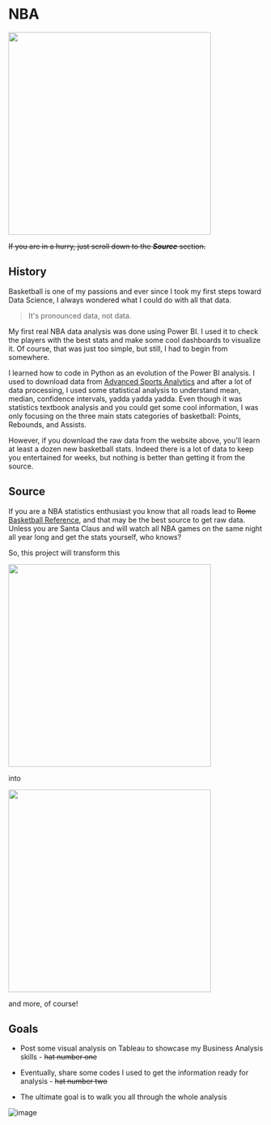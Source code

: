 # NBA

<img src="https://user-images.githubusercontent.com/117409573/199850169-ffb2d631-c327-43d8-8d95-f6c44fafdbcc.png" height="400">



~~If you are in a hurry, just scroll down to the ***Source*** section.~~


## History

Basketball is one of my passions and ever since I took my first steps toward Data Science, I always wondered what I could do with all that data.

> It's pronounced data, not data.

My first real NBA data analysis was done using Power BI. I used it to check the players with the best stats and make some cool dashboards to visualize it.
Of course, that was just too simple, but still, I had to begin from somewhere.

I learned how to code in Python as an evolution of the Power BI analysis. I used to download data from [Advanced Sports Analytics](https://www.advancedsportsanalytics.com/nba-raw-data)
and after a lot of data processing, I used some statistical analysis to understand mean, median, confidence intervals, yadda yadda yadda.
Even though it was statistics textbook analysis and you could get some cool information, I was only focusing on 
the three main stats categories of basketball: Points, Rebounds, and Assists.

However, if you download the raw data from the website above, you'll learn at least a dozen new basketball stats.
Indeed there is a lot of data to keep you entertained for weeks, but nothing is better than getting it from the source. 



## Source

If you are a NBA statistics enthusiast you know that all roads lead to ~~Rome~~ [Basketball Reference](https://www.basketball-reference.com/boxscores/), and that may be the
best source to get raw data. Unless you are Santa Claus and will watch all NBA games on the same night all year long and get the stats yourself, who knows?

So, this project will transform this

<img src="https://github.com/gustavo-alvarenga/NBA/blob/cde664f217860c1a386511bbba0a0fd32cf725fa/Screenshot%202022-11-03%20195753.png" height="400">

into

<img src="https://github.com/gustavo-alvarenga/NBA/blob/592814d9e037dfe33ce172d99f5d1bb784bab920/Screenshot%202022-11-03%20194721.png" height="400">

and more, of course!



## Goals

- Post some visual analysis on Tableau to showcase my Business Analysis skills - ~~hat number one~~

- Eventually, share some codes I used to get the information ready for analysis - ~~hat number two~~

- The ultimate goal is to walk you all through the whole analysis



![image](https://safetymanagementgroup.com/wp-content/uploads/2020/08/wearingtwohats.jpg)




